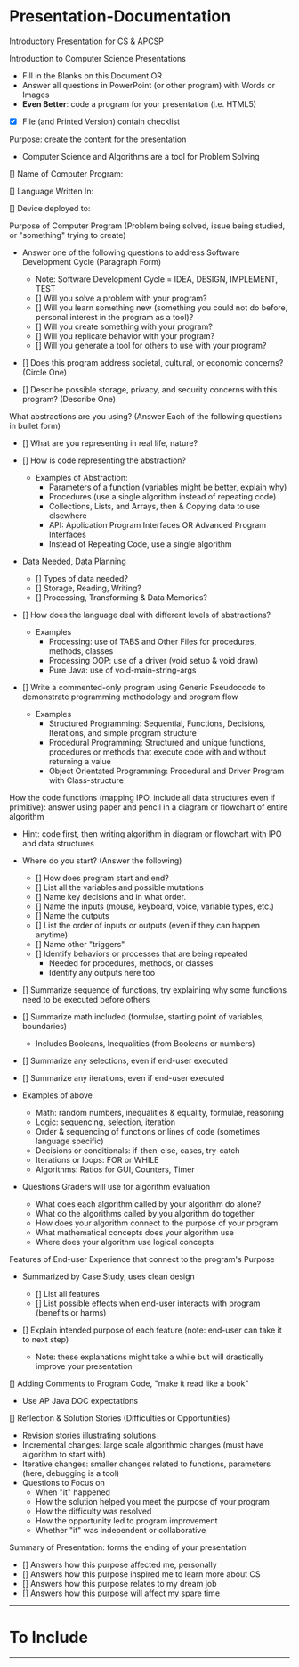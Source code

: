 # Presentation-Documentation
Introductory Presentation for CS &amp; APCSP

Introduction to Computer Science Presentations
- Fill in the Blanks on this Document OR
- Answer all questions in PowerPoint (or other program) with Words or Images
- **Even Better**: code a program for your presentation (i.e. HTML5)
- [X] File (and Printed Version) contain checklist

Purpose: create the content for the presentation
- Computer Science and Algorithms are a tool for Problem Solving

[] Name of Computer Program:

[] Language Written In:

[] Device deployed to:

Purpose of Computer Program (Problem being solved, issue being studied, or "something" trying to create)
- Answer one of the following questions to address Software Development Cycle (Paragraph Form)
  - Note: Software Development Cycle = IDEA, DESIGN, IMPLEMENT, TEST
  - [] Will you solve a problem with your program?
  - [] Will you learn something new (something you could not do before, personal interest in the program as a tool)?
  - [] Will you create something with your program?
  - [] Will you replicate behavior with your program?
  - [] Will you generate a tool for others to use with your program?

- [] Does this program address societal, cultural, or economic concerns? (Circle One)

- [] Describe possible storage, privacy, and security concerns with this program? (Describe One)

What abstractions are you using? (Answer Each of the following questions in bullet form)

- [] What are you representing in real life, nature?

- [] How is code representing the abstraction?
  - Examples of Abstraction:
    - Parameters of a function (variables might be better, explain why)
    - Procedures (use a single algorithm instead of repeating code)
    - Collections, Lists, and Arrays, then & Copying data to use elsewhere
    - API: Application Program Interfaces OR Advanced Program Interfaces
    - Instead of Repeating Code, use a single algorithm

- Data Needed, Data Planning
  - [] Types of data needed?
  - [] Storage, Reading, Writing?
  - [] Processing, Transforming & Data Memories?

- [] How does the language deal with different levels of abstractions?
  - Examples
    - Processing: use of TABS and Other Files for procedures, methods, classes
    - Processing OOP: use of a driver (void setup & void draw)
    - Pure Java: use of void-main-string-args

- [] Write a commented-only program using Generic Pseudocode to demonstrate programming methodology and program flow
  - Examples
    - Structured Programming: Sequential, Functions, Decisions, Iterations, and simple program structure
    - Procedural Programming: Structured and unique functions, procedures or methods that execute code with and without returning a value
    - Object Orientated Programming: Procedural and Driver Program with Class-structure

How the code functions (mapping IPO, include all data structures even if primitive): answer using paper and pencil in a diagram or flowchart of entire algorithm
- Hint: code first, then writing algorithm in diagram or flowchart with IPO and data structures

- Where do you start? (Answer the following)
  - [] How does program start and end?
  - [] List all the variables and possible mutations
  - [] Name key decisions and in what order.
  - [] Name the inputs (mouse, keyboard, voice, variable types, etc.)
  - [] Name the outputs
  - [] List the order of inputs or outputs (even if they can happen anytime)
  - [] Name other "triggers"
  - [] Identify behaviors or processes that are being repeated
    - Needed for procedures, methods, or classes
    - Identify any outputs here too

- [] Summarize sequence of functions, try explaining why some functions need to be executed before others

- [] Summarize math included (formulae, starting point of variables, boundaries)
  - Includes Booleans, Inequalities (from Booleans or numbers)

- [] Summarize any selections, even if end-user executed

- [] Summarize any iterations, even if end-user executed

- Examples of above
  - Math: random numbers, inequalities & equality, formulae, reasoning
  - Logic: sequencing, selection, iteration
  - Order & sequencing of functions or lines of code (sometimes language specific)
  - Decisions or conditionals: if-then-else, cases, try-catch
  - Iterations or loops: FOR or WHILE
  - Algorithms: Ratios for GUI, Counters, Timer

- Questions Graders will use for algorithm evaluation
  - What does each algorithm called by your algorithm do alone?
  - What do the algorithms called by you algorithm do together
  - How does your algorithm connect to the purpose of your program
  - What mathematical concepts does your algorithm use
  - Where does your algorithm use logical concepts

Features of End-user Experience that connect to the program's Purpose
- Summarized by Case Study, uses clean design
  - [] List all features
  - [] List possible effects when end-user interacts with program (benefits or harms)

- [] Explain intended purpose of each feature (note: end-user can take it to next step)
  - Note: these explanations might take a while but will drastically improve your presentation

[] Adding Comments to Program Code, "make it read like a book"
- Use AP Java DOC expectations

[] Reflection & Solution Stories (Difficulties or Opportunities)
- Revision stories illustrating solutions
- Incremental changes: large scale algorithmic changes (must have algorithm to start with)
- Iterative changes: smaller changes related to functions, parameters (here, debugging is a tool)
- Questions to Focus on
  - When "it" happened
  - How the solution helped you meet the purpose of your program
  - How the difficulty was resolved
  - How the opportunity led to program improvement
  - Whether "it" was independent or collaborative

Summary of Presentation: forms the ending of your presentation
- [] Answers how this purpose affected me, personally
- [] Answers how this purpose inspired me to learn more about CS
- [] Answers how this purpose relates to my dream job
- [] Answers how this purpose will affect my spare time

---

# To Include


---
